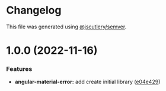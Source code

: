 # Changelog

This file was generated using [@jscutlery/semver](https://github.com/jscutlery/semver).

# 1.0.0 (2022-11-16)


### Features

* **angular-material-error:** add create initial library ([e04e429](https://github.com/csutorasr/schaman/commit/e04e429fe13ceb494786d05c51616be14b4b028b))
